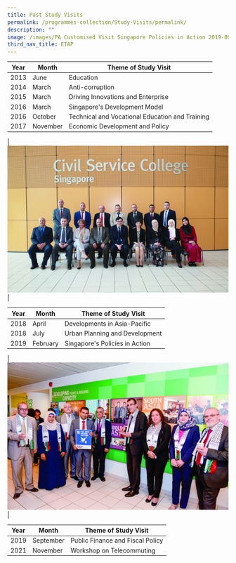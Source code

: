 ```yaml
---
title: Past Study Visits
permalink: /programmes-collection/Study-Visits/permalink/
description: ""
image: /images/PA Customised Visit Singapore Policies in Action 2019-80.jpg
third_nav_title: ETAP
---
```



| Year | Month| Theme of Study Visit |
| -------- | -------- | -------- |
| 2013    | June     | Education    |
| 2014    | March   | Anti-corruption |
| 2015    | March   | Driving Innovations and Enterprise |
| 2016    | March   | Singapore's Development Model |
| 2016    | October | Technical and Vocational Education and Training |
| 2017    | November | Economic Development and Policy|

|![Economic Development and Policy](/images/Study%20Visits/PA%20Customised%20Visit%202017-80.jpg)|

| Year | Month| Theme of Study Visit |
| -------- | -------- | -------- |
 | 2018 | April | Developments in Asia-Pacific |
  | 2018 | July | Urban Planning and Development |
  | 2019 | February | Singapore's Policies in Action |
 
| ![Singapore's Policies in Action](/images/Study%20Visits/PA%20Customised%20Visit%20Singapore%20Policies%20in%20Action%202019-80.jpg)|

| Year | Month| Theme of Study Visit |
| -------- | -------- | -------- |
| 2019 | September| Public Finance and Fiscal Policy|
| 2021 | November | Workshop on Telecommuting |